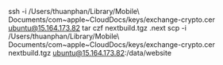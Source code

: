 ssh -i /Users/thuanphan/Library/Mobile\ Documents/com\~apple\~CloudDocs/keys/exchange-crypto.cer ubuntu@15.164.173.82
tar czf nextbuild.tgz .next
scp -i /Users/thuanphan/Library/Mobile\ Documents/com\~apple\~CloudDocs/keys/exchange-crypto.cer nextbuild.tgz ubuntu@15.164.173.82:/data/website

